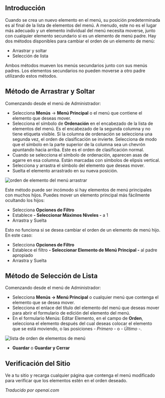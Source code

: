 <!-- Filename: J4.x:Menu_Item_Order / Display title: Orden de Artículos del Menú  -->

## Introducción

Cuando se crea un nuevo elemento en el menú, su posición predeterminada es al final de la lista de elementos del menú. A menudo, este no es el lugar más adecuado y un elemento individual del menú necesita moverse, junto con cualquier elemento secundario si es un elemento de menú padre. Hay dos métodos disponibles para cambiar el orden de un elemento de menú:

- Arrastrar y soltar
- Selección de lista

Ambos métodos mueven los menús secundarios junto con sus menús padres. Los elementos secundarios no pueden moverse a otro padre utilizando estos métodos.

## Método de Arrastrar y Soltar

Comenzando desde el menú de Administrador:

- Selecciona **Menús** → **Menú Principal** o el menú que contiene el elemento
  que deseas mover.
- Selecciona el símbolo de **Ordenación** en el encabezado de la lista de elementos del menú. Es el encabezado de la segunda columna y no tiene etiqueta visible. Si la columna de ordenación se selecciona una segunda vez, el orden de clasificación se invierte. Selecciona de modo que el símbolo en la parte superior de la columna sea un chevrón apuntando hacia arriba. Este es el orden de clasificación normal.
- Cuando se selecciona el símbolo de ordenación, aparecen asas de agarre en esa columna. Están marcadas con símbolos de elipsis vertical.
- Selecciona y arrastra el símbolo del elemento que deseas mover.
- Suelta el elemento arrastrado en su nueva posición.

![orden de elemento del menú arrastrar](../../../en/images/menus/menus-menu-item-order-drag.png)

Este método puede ser incómodo si hay elementos de menú principales con muchos hijos. Puedes mover un elemento principal más fácilmente ocultando los hijos:

- Selecciona **Opciones de Filtro**
- Establece **- Seleccionar Máximos Niveles -** a 1
- Arrastra y Suelta

Esto no funciona si se desea cambiar el orden de un elemento de menú hijo. En este caso:

- Selecciona **Opciones de Filtro**
- Establece el filtro **- Seleccionar Elemento de Menú Principal -** al padre apropiado
- Arrastra y Suelta  

## Método de Selección de Lista

Comenzando desde el menú de Administrador:

- Selecciona **Menús → Menú Principal** o cualquier menú que contenga el elemento
  que se desea mover.
- Selecciona el enlace del título del elemento del menú que deseas mover para abrir el
  formulario de edición del elemento del menú.
- En el formulario Menús: Editar Elemento, en el campo de **Orden**, selecciona el elemento después
  del cual deseas colocar el elemento que se está moviendo, o las posiciones *- Primero -* o
  *- Último -*.

![lista de orden de elementos de menú](../../../en/images/menus/menus-menu-item-order-list.png)

- **Guardar** o **Guardar y Cerrar**

## Verificación del Sitio

Ve a tu sitio y recarga cualquier página que contenga el menú modificado para verificar que los elementos estén en el orden deseado.

*Traducido por openai.com*

